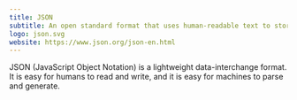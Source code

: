 ```yaml
---
title: JSON
subtitle: An open standard format that uses human-readable text to store and transmit data objects.
logo: json.svg
website: https://www.json.org/json-en.html
---
```


JSON (JavaScript Object Notation) is a lightweight data-interchange format. It is easy for humans to read and write, and it is easy for machines to parse and generate. 
